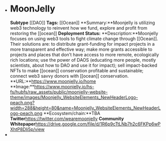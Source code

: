 - # MoonJelly
  **Subtype** [[DAO]] 
  **Tags:** [[Ocean]] 
  **Summary:**Moonjelly is utilizing web3 technology to reinvent how we
  fund, explore and profit from restoring the [[ocean]]
  **Deployment Status:**
  **Description:**Moonjelly focuses on using web3 tools to fight climate change through [[Ocean]]. Their solutions are: to distribute grant-funding for impact projects in a more transparent and effective way; make more grants accessible to projects and places that don’t have access to more remote, ecologically rich locations; use the power of DAOS (educating more people, mostly scientists, about how to DAO and use it for impact); sell impact-backed NFTs to make [[ocean]] conservation profitable and sustainable; connect web3 savvy donors with [[ocean]] conservation.
  **URL:**https://www.moonjelly.io/home
  **Image:**https://www.moonjelly.io/hs-fs/hubfs/raw_assets/public/moonjelly-website-theme/images/Moonjelly_WebsiteElements_NewHeaderLogo-peach.png?width=288&height=80&name=Moonjelly_WebsiteElements_NewHeaderLogo-peach.png
  **Ecosystem/chain:**TBA
  **Twitter**https://twitter.com/wearemoonjelly
  **Community**
  **Whitepaper**https://drive.google.com/file/d/1R6p9cTtLNb7h2c6FKPp6wPXhtP8Dli5p/view
-